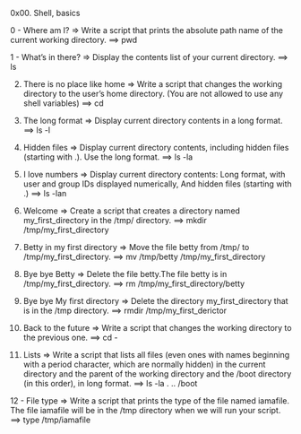0x00. Shell, basics

0 - Where am I? => Write a script that prints the absolute path name of the current working directory.
==> pwd

1 - What’s in there? => Display the contents list of your current directory.
==> ls

2. There is no place like home => Write a script that changes the working directory to the user’s home directory. (You are not allowed to use any shell variables)
==> cd 

3. The long format => Display current directory contents in a long format.
==> ls -l

4. Hidden files => Display current directory contents, including hidden files (starting with .). Use the long format.
==> ls -la

5. I love numbers => Display current directory contents: Long format, with user and group IDs displayed numerically, And hidden files (starting with .)
==> ls -lan

6. Welcome => Create a script that creates a directory named my_first_directory in the /tmp/ directory.
==> mkdir /tmp/my_first_directory

7. Betty in my first directory => Move the file betty from /tmp/ to /tmp/my_first_directory.
==> mv /tmp/betty /tmp/my_first_directory

8. Bye bye Betty => Delete the file betty.The file betty is in /tmp/my_first_directory.
==> rm /tmp/my_first_directory/betty

9. Bye bye My first directory => Delete the directory my_first_directory that is in the /tmp directory.
==> rmdir  /tmp/my_first_derictor

10. Back to the future => Write a script that changes the working directory to the previous one.
==> cd -

11. Lists => Write a script that lists all files (even ones with names beginning with a period character, which are normally hidden) in the current directory and the parent of the working directory and the /boot directory (in this order), in long format.
==> ls -la . .. /boot

12 - File type => Write a script that prints the type of the file named iamafile. The file iamafile will be in the /tmp directory when we will run your script.
==> type /tmp/iamafile
 
